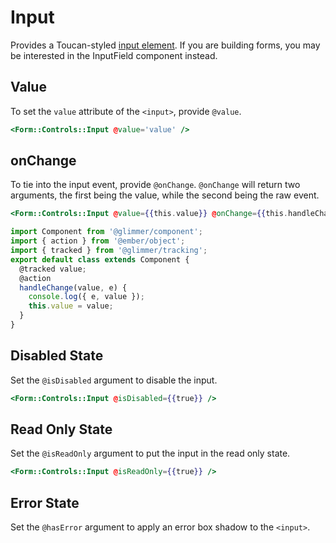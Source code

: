 # Input

Provides a Toucan-styled [input element](https://developer.mozilla.org/en-US/docs/Web/HTML/Element/input). If you are building forms, you may be interested in the InputField component instead.

## Value

To set the `value` attribute of the `<input>`, provide `@value`.

```hbs
<Form::Controls::Input @value='value' />
```

## onChange

To tie into the input event, provide `@onChange`. `@onChange` will return two arguments, the first being the value, while the second being the raw event.

```hbs
<Form::Controls::Input @value={{this.value}} @onChange={{this.handleChange}} />
```

```js
import Component from '@glimmer/component';
import { action } from '@ember/object';
import { tracked } from '@glimmer/tracking';
export default class extends Component {
  @tracked value;
  @action
  handleChange(value, e) {
    console.log({ e, value });
    this.value = value;
  }
}
```

## Disabled State

Set the `@isDisabled` argument to disable the input.

```hbs
<Form::Controls::Input @isDisabled={{true}} />
```

## Read Only State

Set the `@isReadOnly` argument to put the input in the read only state.

```hbs
<Form::Controls::Input @isReadOnly={{true}} />
```

## Error State

Set the `@hasError` argument to apply an error box shadow to the `<input>`.
